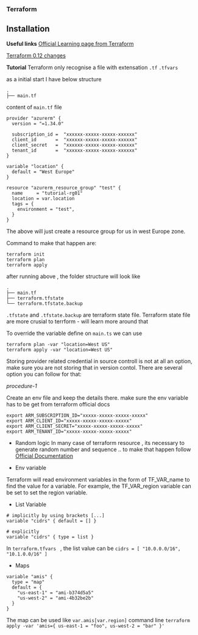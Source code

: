 ### Terraform

**Installation**
-

**Useful links**
[Official Learning page from Terraform](https://learn.hashicorp.com/terraform/getting-started)

[Terraform 0.12 changes](https://www.terraform.io/docs/configuration/)

**Tutorial**
Terraform only recognise a file with extensation `.tf` `.tfvars`

as a initial start I have below structure 

```
.
├── main.tf
```

content of `main.tf` file 

```
provider "azurerm" {
  version = "=1.34.0"

  subscription_id =  "xxxxxx-xxxxx-xxxxx-xxxxxx"
  client_id       =  "xxxxxx-xxxxx-xxxxx-xxxxxx"
  client_secret   =  "xxxxxx-xxxxx-xxxxx-xxxxxx"
  tenant_id       =  "xxxxxx-xxxxx-xxxxx-xxxxxx"
}

variable "location" {
  default = "West Europe"
}

resource "azurerm_resource_group" "test" {
  name     = "tutorial-rg01"
  location = var.location
  tags = {
    environment = "test",
  }
}

```
The above will just create a resource group for us in west Europe zone.

Command to make that happen are:
```
terraform init
terraform plan
terraform apply
```
after running above , the folder structure will look like 
```
.
├── main.tf
├── terraform.tfstate
└── terraform.tfstate.backup
```
`.tfstate` and `.tfstate.backup` are terraform state file. Terraform state file are more crusial to terrform - will learn more around that

To override the variable define on `main.ts` we can use
```
terraform plan -var "location=West US"
terraform apply -var "location=West US"
```

Storing provider related credential in source controll is not at all an option, make sure you are not storing that in version contol. There are several option you can follow for that:

*procedure-1*

Create an env file and keep the details there. make sure the env variable has to be get from terraform official docs

```
export ARM_SUBSCRIPTION_ID="xxxxx-xxxxx-xxxxx-xxxxx"
export ARM_CLIENT_ID="xxxxx-xxxxx-xxxxx-xxxxx"
export ARM_CLIENT_SECRET="xxxxx-xxxxx-xxxxx-xxxxx"
export ARM_TENANT_ID="xxxxx-xxxxx-xxxxx-xxxxx"
```

* Random logic
In many case of terraform resource , its necessary to generate random number and sequence .. to make that happen follow [Official Documentation](https://www.terraform.io/docs/providers/random/r/string.html)

* Env variable

Terraform will read environment variables in the form of TF_VAR_name to find the value for a variable. For example, the TF_VAR_region variable can be set to set the region variable.


* List Variable
```
# implicitly by using brackets [...]
variable "cidrs" { default = [] }

# explicitly
variable "cidrs" { type = list }
```

In `terraform.tfvars ` , the list value can be `cidrs = [ "10.0.0.0/16", "10.1.0.0/16" ]`

* Maps
```
variable "amis" {
  type = "map"
  default = {
    "us-east-1" = "ami-b374d5a5"
    "us-west-2" = "ami-4b32be2b"
  }
}
```
The map can be used like `var.amis[var.region]`
command line `terraform apply -var 'amis={ us-east-1 = "foo", us-west-2 = "bar" }'`
